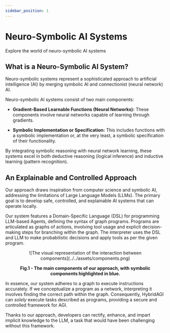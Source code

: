 ```yaml
---
sidebar_position: 1
---
```


# Neuro-Symbolic AI Systems
Explore the world of neuro-symbolic AI systems

## What is a Neuro-Symbolic AI System?

Neuro-symbolic systems represent a sophisticated approach to artificial intelligence (AI) by merging symbolic AI and connectionist (neural network) AI.

Neuro-symbolic AI systems consist of two main components:

- **Gradient-Based Learnable Functions (Neural Networks):** These components involve neural networks capable of learning through gradients.
  
- **Symbolic Implementation or Specification:** This includes functions with a symbolic implementation or, at the very least, a symbolic specification of their functionality.

By integrating symbolic reasoning with neural network learning, these systems excel in both deductive reasoning (logical inference) and inductive learning (pattern recognition).

## An Explainable and Controlled Approach

Our approach draws inspiration from computer science and symbolic AI, addressing the limitations of Large Language Models (LLMs). The primary goal is to develop safe, controlled, and explainable AI systems that can operate locally.

Our system features a Domain-Specific Language (DSL) for programming LLM-based Agents, defining the syntax of graph programs. Programs are articulated as graphs of actions, involving tool usage and explicit decision-making steps for branching within the graph. The interpreter uses the DSL and LLM to make probabilistic decisions and apply tools as per the given program.

<figure>
  <p align="center">
    ![The visual representation of the interaction between components](../../assets/components.png)
    <figcaption align="center"><b>Fig.1 - The main components of our approach, with symbolic components highlighted in blue.</b></figcaption>
  </p>
</figure>

In essence, our system adheres to a graph to execute instructions accurately. If we conceptualize a program as a network, interpreting it involves finding the correct path within the graph. Consequently, HybridAGI can *solely* execute tasks described as programs, providing a secure and controlled framework for AGI.

Thanks to our approach, developers can rectify, enhance, and impart implicit knowledge to the LLM, a task that would have been challenging without this framework.
